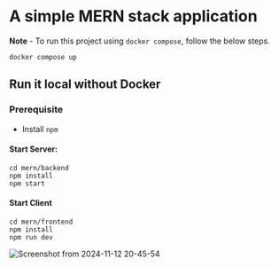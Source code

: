 # A simple MERN stack application

**Note** - To run this project using `docker compose`, follow the below steps.


```
docker compose up
```


## Run it local without Docker

### Prerequisite

- Install `npm`

#### Start Server:

```
cd mern/backend
npm install
npm start
```

#### Start Client

```
cd mern/frontend
npm install
npm run dev
```

![Screenshot from 2024-11-12 20-45-54](https://github.com/user-attachments/assets/2a1f97d0-499b-479f-ba34-dd454eaef0ab)

